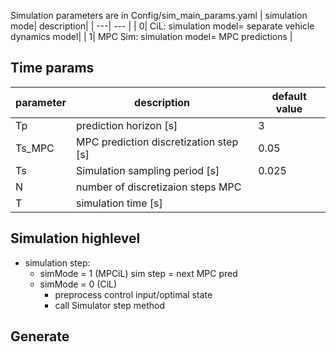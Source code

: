 Simulation parameters are in Config/sim_main_params.yaml
| simulation mode| description|
| ---| --- |
| 0| CiL: simulation model= separate vehicle dynamics model|
| 1| MPC Sim: simulation model= MPC predictions |

##  Time params
| parameter| description| default value|
| ---| --- | --- |
|Tp      |prediction horizon [s] | 3
|Ts_MPC  |MPC prediction discretization step [s] | 0.05
|Ts      |Simulation sampling period [s] | 0.025
|N       |number of discretizaion steps MPC |
|T       |simulation time [s] | 

## Simulation highlevel
- simulation step:
    + simMode = 1 (MPCiL) sim step = next MPC pred
    + simMode = 0 (CiL) 
        - preprocess control input/optimal state
        - call Simulator step method

## Generate 
